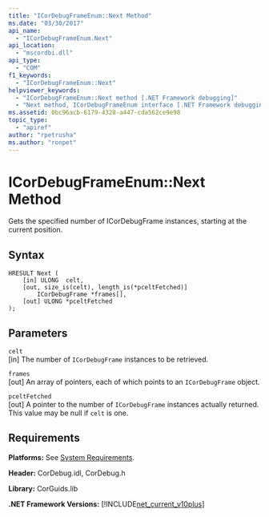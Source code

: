 ```yaml
---
title: "ICorDebugFrameEnum::Next Method"
ms.date: "03/30/2017"
api_name: 
  - "ICorDebugFrameEnum.Next"
api_location: 
  - "mscordbi.dll"
api_type: 
  - "COM"
f1_keywords: 
  - "ICorDebugFrameEnum::Next"
helpviewer_keywords: 
  - "ICorDebugFrameEnum::Next method [.NET Framework debugging]"
  - "Next method, ICorDebugFrameEnum interface [.NET Framework debugging]"
ms.assetid: 0bc96acb-6179-4328-a447-cda562ce9e98
topic_type: 
  - "apiref"
author: "rpetrusha"
ms.author: "ronpet"
---
```

# ICorDebugFrameEnum::Next Method
Gets the specified number of ICorDebugFrame instances, starting at the current position.  
  
## Syntax  
  
```  
HRESULT Next (  
    [in] ULONG  celt,  
    [out, size_is(celt), length_is(*pceltFetched)]  
        ICorDebugFrame *frames[],  
    [out] ULONG *pceltFetched  
);  
```  
  
## Parameters  
 `celt`  
 [in] The number of `ICorDebugFrame` instances to be retrieved.  
  
 `frames`  
 [out] An array of pointers, each of which points to an `ICorDebugFrame` object.  
  
 `pceltFetched`  
 [out] A pointer to the number of `ICorDebugFrame` instances actually returned. This value may be null if `celt` is one.  
  
## Requirements  
 **Platforms:** See [System Requirements](../../../../docs/framework/get-started/system-requirements.md).  
  
 **Header:** CorDebug.idl, CorDebug.h  
  
 **Library:** CorGuids.lib  
  
 **.NET Framework Versions:** [!INCLUDE[net_current_v10plus](../../../../includes/net-current-v10plus-md.md)]
